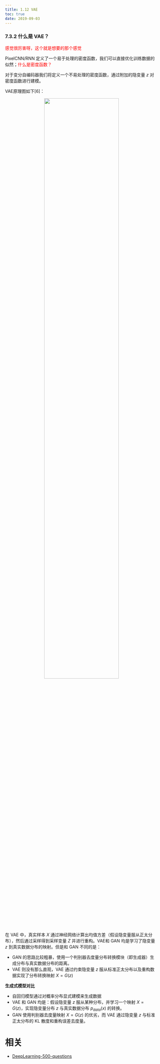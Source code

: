 ```yaml
---
title: 1.12 VAE
toc: true
date: 2019-09-03
---
```


### 7.3.2 什么是 VAE？

<span style="color:red;">感觉很厉害呀，这个就是想要的那个感觉 </span>

PixelCNN/RNN 定义了一个易于处理的密度函数，我们可以直接优化训练数据的似然；<span style="color:red;">什么是密度函数？</span>

对于变分自编码器我们将定义一个不易处理的密度函数，通过附加的隐变量 $z$ 对密度函数进行建模。

VAE原理图如下[6]：

<p align="center">
    <img width="70%" height="70%" src="http://images.iterate.site/blog/image/20190722/WJ8Mf6839A7y.png?imageslim">
</p>

在 VAE 中，真实样本 $X$ 通过神经网络计算出均值方差（假设隐变量服从正太分布），然后通过采样得到采样变量 $Z$ 并进行重构。VAE和 GAN 均是学习了隐变量 $z$ 到真实数据分布的映射。但是和 GAN 不同的是：

- GAN 的思路比较粗暴，使用一个判别器去度量分布转换模块（即生成器）生成分布与真实数据分布的距离。
- VAE 则没有那么直观，VAE 通过约束隐变量 $z$ 服从标准正太分布以及重构数据实现了分布转换映射 $X=G(z)$

**生成式模型对比**

- 自回归模型通过对概率分布显式建模来生成数据
- VAE 和 GAN 均是：假设隐变量 $z$ 服从某种分布，并学习一个映射 $X=G(z)$，实现隐变量分布 $z$ 与真实数据分布 $p_{data}(x)$ 的转换。
- GAN 使用判别器去度量映射 $X=G(z)$ 的优劣，而 VAE 通过隐变量 $z$ 与标准正太分布的 KL 散度和重构误差去度量。









# 相关

- [DeepLearning-500-questions](https://github.com/scutan90/DeepLearning-500-questions)
